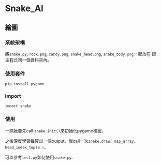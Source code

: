 # Snake_AI

## 繪圖

### 系統架構
將`snake.py`, `rock.png`, `candy.png`, `snake_head.png`, `snake_body.png`一起放在
跟主程式同一個資料夾內。

### 使用套件
`pip install pygame`

### import
`import snake`

### 使用
一開始要先call `snake.init()`來初始化pygame視窗。

之後深度學習每算出一個output，就call一次`snake.draw( map_array, head_index_tuple )`。

可以參考`test.py`如何使用`snake.py`.